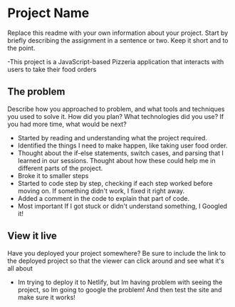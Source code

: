 # Project Name

Replace this readme with your own information about your project. Start by briefly describing the assignment in a sentence or two. Keep it short and to the point.

-This project is a JavaScript-based Pizzeria application that interacts with users to take their food orders

## The problem

Describe how you approached to problem, and what tools and techniques you used to solve it. How did you plan? What technologies did you use? If you had more time, what would be next?

- Started by reading and understanding what the project required.
- Identified the things I need to make happen, like taking user food order.
- Thought about the if-else statements, switch cases, and parsing that I learned in our sessions.
  Thought about how these could help me in different parts of the project.
- Broke it to smaller steps
- Started to code step by step, checking if each step worked before moving on.
  If something didn't work, I fixed it right away.
- Added a comment in the code to explain that part of code.
- Most important If I got stuck or didn't understand something, I Googled it!

## View it live

Have you deployed your project somewhere? Be sure to include the link to the deployed project so that the viewer can click around and see what it's all about

- Im trying to deploy it to Netlify, but Im having problem with seeing the project, so Im going to google the problem! And then test the site and make sure it works!
